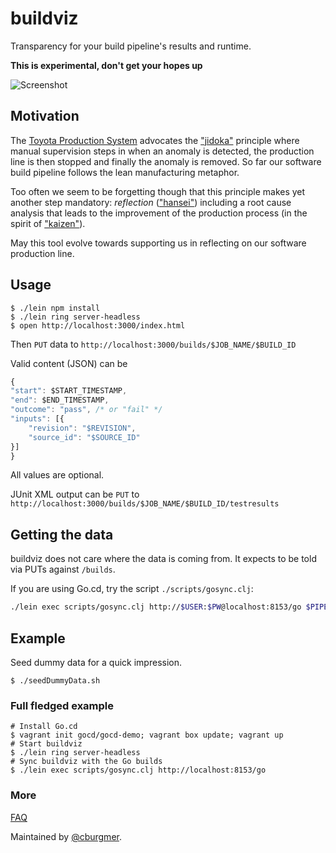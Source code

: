 # buildviz

Transparency for your build pipeline's results and runtime.

**This is experimental, don't get your hopes up**

![Screenshot](https://github.com/cburgmer/buildviz/raw/master/screenshot.png)

## Motivation

The [Toyota Production System](http://en.wikipedia.org/wiki/Toyota_Production_System) advocates the ["jidoka"](http://en.wikipedia.org/w/index.php?title=Jidoka&redirect=no) principle where manual supervision steps in when an anomaly is detected, the production line is then stopped and finally the anomaly is removed. So far our software build pipeline follows the lean manufacturing metaphor.

Too often we seem to be forgetting though that this principle makes yet another step mandatory: *reflection* (["hansei"](http://en.wikipedia.org/wiki/Hansei)) including a root cause analysis that leads to the improvement of the production process (in the spirit of ["kaizen"](http://en.wikipedia.org/wiki/Kaizen)).

May this tool evolve towards supporting us in reflecting on our software production line.

## Usage

    $ ./lein npm install
    $ ./lein ring server-headless
    $ open http://localhost:3000/index.html

Then `PUT` data to `http://localhost:3000/builds/$JOB_NAME/$BUILD_ID`

Valid content (JSON) can be

```js
{
"start": $START_TIMESTAMP,
"end": $END_TIMESTAMP,
"outcome": "pass", /* or "fail" */
"inputs": [{
    "revision": "$REVISION",
    "source_id": "$SOURCE_ID"
}]
}
```

All values are optional.

JUnit XML output can be `PUT` to `http://localhost:3000/builds/$JOB_NAME/$BUILD_ID/testresults`

## Getting the data

buildviz does not care where the data is coming from. It expects to be told via PUTs against `/builds`.

If you are using Go.cd, try the script `./scripts/gosync.clj`:

```sh
./lein exec scripts/gosync.clj http://$USER:$PW@localhost:8153/go $PIPELINE_GROUP $ANOTHER_PIPELINE_GROUP...
```

## Example

Seed dummy data for a quick impression.

    $ ./seedDummyData.sh

### Full fledged example

    # Install Go.cd
    $ vagrant init gocd/gocd-demo; vagrant box update; vagrant up
    # Start buildviz
    $ ./lein ring server-headless
    # Sync buildviz with the Go builds
    $ ./lein exec scripts/gosync.clj http://localhost:8153/go

### More

[FAQ](https://github.com/cburgmer/buildviz/wiki)

Maintained by [@cburgmer](https://twitter.com/cburgmer).
